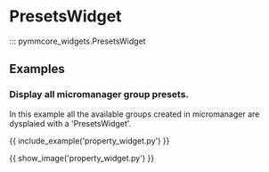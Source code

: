 # PresetsWidget

::: pymmcore_widgets.PresetsWidget


## Examples

### Display all micromanager group presets.

In this example all the available groups created in micromanager
are dysplaied with a 'PresetsWidget'.

{{ include_example('property_widget.py') }}

{{ show_image('property_widget.py') }}
